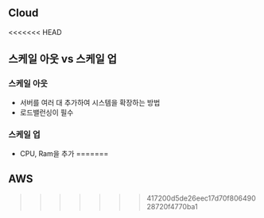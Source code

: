 ## Cloud

<<<<<<< HEAD
## 스케일 아웃 vs 스케일 업
### 스케일 아웃
+ 서버를 여러 대 추가하여 시스템을 확장하는 방법
+ 로드밸런싱이 필수
### 스케일 업
+ CPU, Ram을 추가
=======
## AWS

>>>>>>> 417200d5de26eec17d70f80649028720f4770ba1
